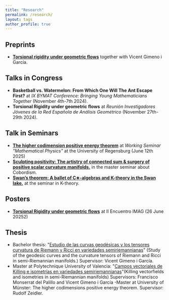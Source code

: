 ```yaml
---
title: "Research"
permalink: /research/
layout: tags
author_profile: true
---
```


## Preprints
- [**Torsional rigidity under geometric flows**](https://arxiv.org/pdf/2411.17435) together with Vicent Gimeno i García.
## Talks in Congress
- **Basketball vs. Watermelon: From Which One Will The Ant Escape First?** at *IX BYMAT Conference: Bringing Young Mathematicians Together* (November 4th-7th 2024).
- **Torsional Rigidity under geometric flows** at *Reunión Investigadores Jóvenes de la Red Española de Análisis Geométrico* (November 27th-29th 2024).

## Talk in Seminars
- [**The higher codimension positive energy theorem**](https://causal-fermion-system.com/wp-content/uploads/2025/06/slides-gonzalez-2.pdf) at *Working Seminar "Mathematical Physics"* at the University of Regensburg (June 12th 2025)
- [**Sculpting positivity: The artistry of connected sum & surgery of positive scalar curvature manifolds.**]([https://sites.google.com/u/0/d/19G8fJrR94z_009hAjih5pKlSd9kVZCEo/p/1t6LrMLo7jrJpoCZtv8TSvIl65nTjpweu/preview?authuser=0](https://drive.google.com/file/d/1xsAEI_95rkw-CQzWaUmGpcGIgTPAoiYs/view)) in the master seminar about Cobordism.
- [**Swan’s theorem: A ballet of C∗-algebras and K-theory in the Swan lake.**](https://sites.google.com/u/0/d/19G8fJrR94z_009hAjih5pKlSd9kVZCEo/p/1t6LrMLo7jrJpoCZtv8TSvIl65nTjpweu/preview?authuser=0) at the seminar in K-theory.
## Posters
- [**Torsional Rigidity under geometric flows**]() at II Encuentro IMAG (26 June 20252)

## Thesis
- Bachelor thesis: "[Estudio de las curvas geodésicas y los tensores curvatura de Riemann y Ricci en variedades semiriemannianas](http://hdl.handle.net/10234/195548)" (Study of the geodesic curves and the curvature tensors of Riemann and Ricci in semi-Riemannian manifolds.) Supervisor: Vicent Gimeno i García.
- Master at Polytechnique University of Valencia: "[Campos vectoriales de Killing e isometrías en variedades semiriemannianas](https://riunet.upv.es/entities/publication/e8e1bbda-4695-4000-b797-be39996b3220)"(Killing vectorfields and isometries in semi-Riemannian manifolds) Supervisors: Francisco Monserrat del Palillo and Vicent Gimeno i García
-Master at University of Münster: The higher codimensions positive energy theorem. Supervisor: Rudolf Zeidler. 
